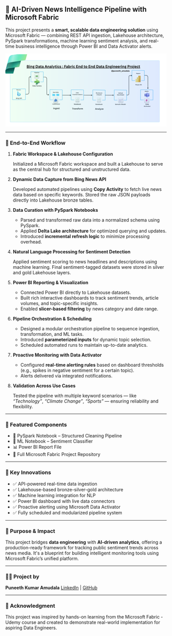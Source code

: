 ## 🚀 AI-Driven News Intelligence Pipeline with Microsoft Fabric

This project presents a **smart, scalable data engineering solution** using Microsoft Fabric — combining REST API ingestion, Lakehouse architecture, PySpark transformations, machine learning sentiment analysis, and real-time business intelligence through Power BI and Data Activator alerts.

![Project-Architecture](images/project_architecture.png)


---

### 🔄 End-to-End Workflow

1. **Fabric Workspace & Lakehouse Configuration**

   Initialized a Microsoft Fabric workspace and built a Lakehouse to serve as the central hub for structured and unstructured data.

2. **Dynamic Data Capture from Bing News API**

   Developed automated pipelines using **Copy Activity**  to fetch live news data based on specific keywords.
   Stored the raw JSON payloads directly into Lakehouse bronze tables.

3. **Data Curation with PySpark Notebooks**

   * Parsed and transformed raw data into a normalized schema using PySpark.
   * Applied **Delta Lake architecture** for optimized querying and updates.
   * Introduced **incremental refresh logic** to minimize processing overhead.

4. **Natural Language Processing for Sentiment Detection**

   Applied sentiment scoring to news headlines and descriptions using machine learning.
   Final sentiment-tagged datasets were stored in silver and gold Lakehouse layers.

5. **Power BI Reporting & Visualization**

   * Connected Power BI directly to Lakehouse datasets.
   * Built rich interactive dashboards to track sentiment trends, article volumes, and topic-specific insights.
   * Enabled **slicer-based filtering** by news category and date range.

6. **Pipeline Orchestration & Scheduling**

   * Designed a modular orchestration pipeline to sequence ingestion, transformation, and ML tasks.
   * Introduced **parameterized inputs** for dynamic topic selection.
   * Scheduled automated runs to maintain up-to-date analytics.

7. **Proactive Monitoring with Data Activator**

   * Configured **real-time alerting rules** based on dashboard thresholds (e.g., spikes in negative sentiment for a certain topic).
   * Alerts delivered via integrated notifications.

8. **Validation Across Use Cases**

   Tested the pipeline with multiple keyword scenarios — like *“Technology”*, *“Climate Change”*, *“Sports”* — ensuring reliability and flexibility.

---

### 📂 Featured Components

* 📘 PySpark Notebook – Structured Cleaning Pipeline
* 🤖 ML Notebook – Sentiment Classifier
* 📊 Power BI Report File
* 🧱 Full Microsoft Fabric Project Repository

---

### 🌟 Key Innovations

- ✅ API-powered real-time data ingestion
- ✅ Lakehouse-based bronze-silver-gold architecture
- ✅ Machine learning integration for NLP
- ✅ Power BI dashboard with live data connectors
- ✅ Proactive alerting using Microsoft Data Activator
- ✅ Fully scheduled and modularized pipeline system

---

### 📌 Purpose & Impact

This project bridges **data engineering** with **AI-driven analytics**, offering a production-ready framework for tracking public sentiment trends across news media. It's a blueprint for building intelligent monitoring tools using Microsoft Fabric’s unified platform.

---


### 👨‍💻 Project by

**Puneeth Kumar Amudala**
[LinkedIn](https://www.linkedin.com/in/puneeth-kumar-amudala-4bb7a4245/) | [GitHub](https://github.com/Puneeth0106)


---


### 🙌 Acknowledgment

This project was inspired by hands-on learning from the Microsoft Fabric - Udemy course and created to demonstrate real-world implementation for aspiring Data Engineers.
